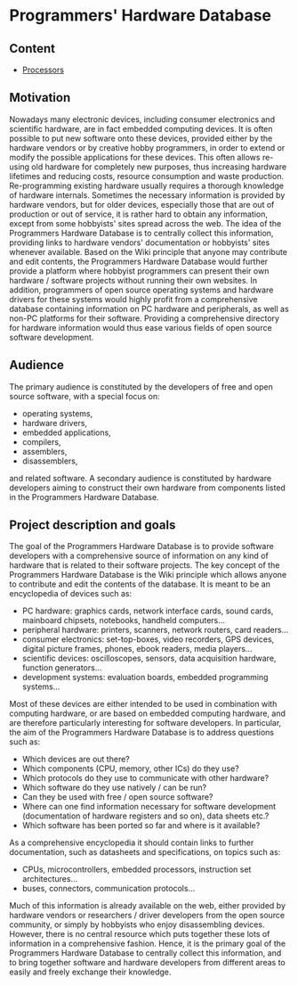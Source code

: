 # Programmers' Hardware Database

## Content

* [Processors](proc)

## Motivation

Nowadays many electronic devices, including consumer electronics and scientific hardware, are in fact embedded computing devices. It is often possible to put new software onto these devices, provided either by the hardware vendors or by creative hobby programmers, in order to extend or modify the possible applications for these devices. This often allows re-using old hardware for completely new purposes, thus increasing hardware lifetimes and reducing costs, resource consumption and waste production. Re-programming existing hardware usually requires a thorough knowledge of hardware internals. Sometimes the necessary information is provided by hardware vendors, but for older devices, especially those that are out of production or out of service, it is rather hard to obtain any information, except from some hobbyists' sites spread across the web. The idea of the Programmers Hardware Database is to centrally collect this information, providing links to hardware vendors' documentation or hobbyists' sites whenever available. Based on the Wiki principle that anyone may contribute and edit contents, the Programmers Hardware Database would further provide a platform where hobbyist programmers can present their own hardware / software projects without running their own websites. In addition, programmers of open source operating systems and hardware drivers for these systems would highly profit from a comprehensive database containing information on PC hardware and peripherals, as well as non-PC platforms for their software. Providing a comprehensive directory for hardware information would thus ease various fields of open source software development.

## Audience

The primary audience is constituted by the developers of free and open source software, with a special focus on:

* operating systems,
* hardware drivers,
* embedded applications,
* compilers,
* assemblers,
* disassemblers,

and related software. A secondary audience is constituted by hardware developers aiming to construct their own hardware from components listed in the Programmers Hardware Database.

## Project description and goals

The goal of the Programmers Hardware Database is to provide software developers with a comprehensive source of information on any kind of hardware that is related to their software projects. The key concept of the Programmers Hardware Database is the Wiki principle which allows anyone to contribute and edit the contents of the database. It is meant to be an encyclopedia of devices such as:

* PC hardware: graphics cards, network interface cards, sound cards, mainboard chipsets, notebooks, handheld computers...
* peripheral hardware: printers, scanners, network routers, card readers...
* consumer electronics: set-top-boxes, video recorders, GPS devices, digital picture frames, phones, ebook readers, media players...
* scientific devices: oscilloscopes, sensors, data acquisition hardware, function generators...
* development systems: evaluation boards, embedded programming systems...

Most of these devices are either intended to be used in combination with computing hardware, or are based on embedded computing hardware, and are therefore particularly interesting for software developers. In particular, the aim of the Programmers Hardware Database is to address questions such as:

* Which devices are out there?
* Which components (CPU, memory, other ICs) do they use?
* Which protocols do they use to communicate with other hardware?
* Which software do they use natively / can be run?
* Can they be used with free / open source software?
* Where can one find information necessary for software development (documentation of hardware registers and so on), data sheets etc.?
* Which software has been ported so far and where is it available?

As a comprehensive encyclopedia it should contain links to further documentation, such as datasheets and specifications, on topics such as:

* CPUs, microcontrollers, embedded processors, instruction set architectures...
* buses, connectors, communication protocols...

Much of this information is already available on the web, either provided by hardware vendors or researchers / driver developers from the open source community, or simply by hobbyists who enjoy disassembling devices. However, there is no central resource which puts together these lots of information in a comprehensive fashion. Hence, it is the primary goal of the Programmers Hardware Database to centrally collect this information, and to bring together software and hardware developers from different areas to easily and freely exchange their knowledge.
